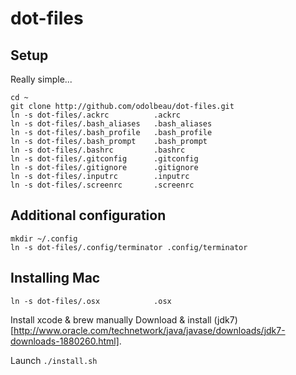 # dot-files

## Setup

Really simple...

    cd ~
    git clone http://github.com/odolbeau/dot-files.git
    ln -s dot-files/.ackrc          .ackrc
    ln -s dot-files/.bash_aliases   .bash_aliases
    ln -s dot-files/.bash_profile   .bash_profile
    ln -s dot-files/.bash_prompt    .bash_prompt
    ln -s dot-files/.bashrc         .bashrc
    ln -s dot-files/.gitconfig      .gitconfig
    ln -s dot-files/.gitignore      .gitignore
    ln -s dot-files/.inputrc        .inputrc
    ln -s dot-files/.screenrc       .screenrc

## Additional configuration

    mkdir ~/.config
    ln -s dot-files/.config/terminator .config/terminator

## Installing Mac

    ln -s dot-files/.osx            .osx

Install xcode & brew manually
Download & install (jdk7)[http://www.oracle.com/technetwork/java/javase/downloads/jdk7-downloads-1880260.html].

Launch `./install.sh`
